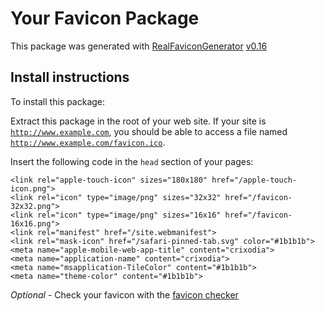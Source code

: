 # Your Favicon Package

This package was generated with [RealFaviconGenerator](https://realfavicongenerator.net/) [v0.16](https://realfavicongenerator.net/change_log#v0.16)

## Install instructions

To install this package:

Extract this package in the root of your web site. If your site is <code>http://www.example.com</code>, you should be able to access a file named <code>http://www.example.com/favicon.ico</code>.

Insert the following code in the `head` section of your pages:

    <link rel="apple-touch-icon" sizes="180x180" href="/apple-touch-icon.png">
    <link rel="icon" type="image/png" sizes="32x32" href="/favicon-32x32.png">
    <link rel="icon" type="image/png" sizes="16x16" href="/favicon-16x16.png">
    <link rel="manifest" href="/site.webmanifest">
    <link rel="mask-icon" href="/safari-pinned-tab.svg" color="#1b1b1b">
    <meta name="apple-mobile-web-app-title" content="crixodia">
    <meta name="application-name" content="crixodia">
    <meta name="msapplication-TileColor" content="#1b1b1b">
    <meta name="theme-color" content="#1b1b1b">

*Optional* - Check your favicon with the [favicon checker](https://realfavicongenerator.net/favicon_checker)